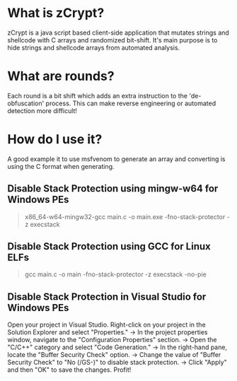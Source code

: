# What is zCrypt?
zCrypt is a java script based client-side application that mutates strings and shellcode with C arrays and randomized bit-shift. It's main purpose is to hide strings and shellcode arrays from automated analysis.
# What are rounds?
Each round is a bit shift which adds an extra instruction to the 'de-obfuscation' process. This can make reverse engineering or automated detection more difficult!
# How do I use it?
A good example it to use msfvenom to generate an array and converting is using the C format when generating.

## Disable Stack Protection using mingw-w64 for Windows PEs
>x86_64-w64-mingw32-gcc main.c -o main.exe -fno-stack-protector -z execstack

## Disable Stack Protection using GCC for Linux ELFs
>gcc main.c -o main -fno-stack-protector -z execstack -no-pie

## Disable Stack Protection in Visual Studio for Windows PEs
Open your project in Visual Studio.
Right-click on your project in the Solution Explorer and select "Properties." ->
In the project properties window, navigate to the "Configuration Properties" section. ->
Open the "C/C++" category and select "Code Generation." ->
In the right-hand pane, locate the "Buffer Security Check" option. ->
Change the value of "Buffer Security Check" to "No (/GS-)" to disable stack protection. ->
Click "Apply" and then "OK" to save the changes. Profit!
